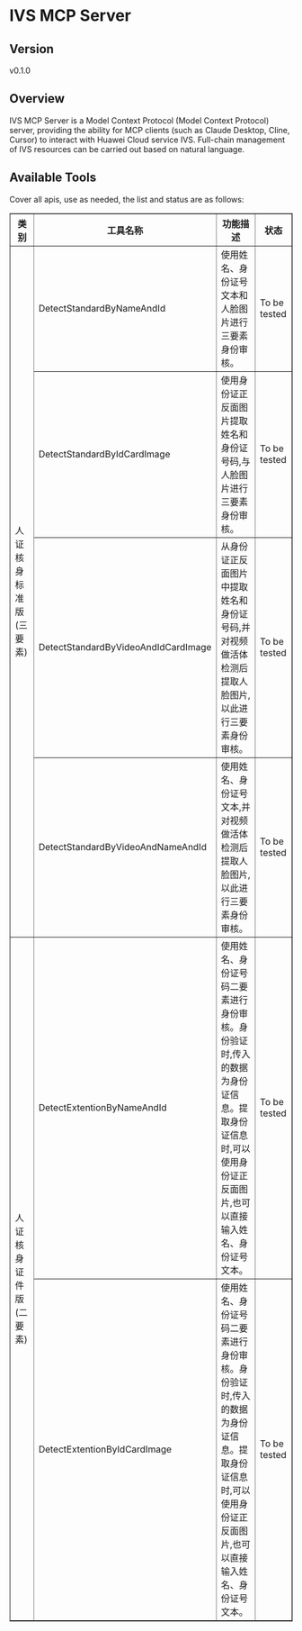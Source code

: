 # IVS MCP Server 


## Version
v0.1.0

## Overview

IVS MCP Server is a Model Context Protocol (Model Context Protocol) server, providing the ability for MCP clients (such as Claude Desktop, Cline, Cursor) to interact with Huawei Cloud service IVS. Full-chain management of IVS resources can be carried out based on natural language.

## Available Tools
Cover all apis, use as needed, the list and status are as follows:

<html>
    <head></head>
    <body>
        <table border="1" cellspacing="0" cellpadding="5">
            <tbody>
                <tr>
                    <th>类别</th>
                    <th>工具名称</th>
                    <th>功能描述</th>
                    <th>状态</th>
                </tr>
                <tr>
                    <td rowspan="4">人证核身标准版(三要素)</td>
                    <td>DetectStandardByNameAndId</td>
                    <td>使用姓名、身份证号文本和人脸图片进行三要素身份审核。</td>
                    <td>To be tested</td>
                </tr>
                <tr>
                    <td>DetectStandardByIdCardImage</td>
                    <td>使用身份证正反面图片提取姓名和身份证号码,与人脸图片进行三要素身份审核。</td>
                    <td>To be tested</td>
                </tr>
                <tr>
                    <td>DetectStandardByVideoAndIdCardImage</td>
                    <td>从身份证正反面图片中提取姓名和身份证号码,并对视频做活体检测后提取人脸图片,以此进行三要素身份审核。</td>
                    <td>To be tested</td>
                </tr>
                <tr>
                    <td>DetectStandardByVideoAndNameAndId</td>
                    <td>使用姓名、身份证号文本,并对视频做活体检测后提取人脸图片,以此进行三要素身份审核。</td>
                    <td>To be tested</td>
                </tr>
                <tr>
                    <td rowspan="2">人证核身证件版(二要素)</td>
                    <td>DetectExtentionByNameAndId</td>
                    <td>使用姓名、身份证号码二要素进行身份审核。身份验证时,传入的数据为身份证信息。提取身份证信息时,可以使用身份证正反面图片,也可以直接输入姓名、身份证号文本。</td>
                    <td>To be tested</td>
                </tr>
                <tr>
                    <td>DetectExtentionByIdCardImage</td>
                    <td>使用姓名、身份证号码二要素进行身份审核。身份验证时,传入的数据为身份证信息。提取身份证信息时,可以使用身份证正反面图片,也可以直接输入姓名、身份证号文本。</td>
                    <td>To be tested</td>
                </tr>
            </tbody>
        </table>
    </body>
</html>
